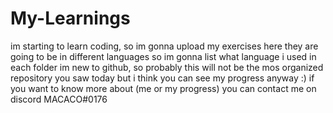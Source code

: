 # My-Learnings
im starting to learn coding, so im gonna upload my exercises here
they are going to be in different languages so im gonna list what language i used in each folder
im new to github, so probably this will not be the mos organized repository you saw today but i think you can see my progress anyway :)
if you want to know more about (me or my progress) you can contact me on discord MACACO#0176
